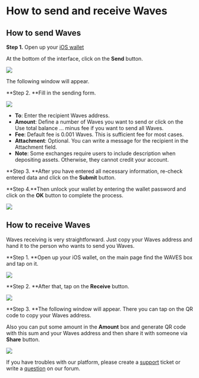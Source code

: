 # How to send and receive Waves

## **How to send Waves**

**Step 1.** Open up your [iOS wallet](https://itunes.apple.com/us/app/waves-wallet/id1233158971)

At the bottom of the interface, click on the **Send** button.

![](/_assets/waves_transfers_ios_01.jpg)

The following window will appear.

**Step 2. **Fill in the sending form.

![](/_assets/waves_transfers_ios_02.jpg)

* **To**: Enter the recipient Waves address.
* **Amount**: Define a number of Waves you want to send or click on the Use total balance ... minus fee if you want to send all Waves.
* **Fee**: Default fee is 0.001 Waves. This is sufficient fee for most cases.
* **Attachment**: Optional. You can write a message for the recipient in the Attachment field.
* **Note**: Some exchanges require users to include description when depositing assets. Otherwise, they cannot credit your account.

**Step 3. **After you have entered all necessary information, re-check entered data and click on the **Submit** button.

**Step 4.**Then unlock your wallet by entering the wallet password and click on the **OK** button to complete the process.

![](/_assets/waves_transfers_ios_03.jpg)

## **How to receive Waves**

Waves receiving is very straightforward. Just copy your Waves address and hand it to the person who wants to send you Waves.

**Step 1. **Open up your iOS wallet, on the main page find the WAVES box and tap on it.

![](/_assets/waves_transfers_ios_04.jpg)

**Step 2. **After that, tap on the **Receive** button.

![](/_assets/waves_transfers_ios_05.jpg)

**Step 3. **The following window will appear. There you can tap on the QR code to copy your Waves address.

Also you can put some amount in the **Amount** box and generate QR code with this sum and your Waves address and then share it with someone via **Share** button.

![](/_assets/waves_transfers_ios_06.jpg)

If you have troubles with our platform, please create a [support](https://support.wavesplatform.com/) ticket or write a [question](https://forum.wavesplatform.com/) on our forum.

